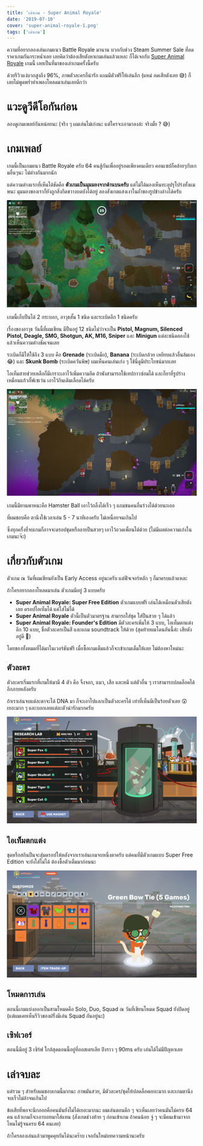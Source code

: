 ```yaml
---
title: 'เล่าเกม - Super Animal Royale'
date: '2019-07-10'
cover: 'super-animal-royale-1.png'
tags: ['เล่าเกม']
---
```


ความที่อยากลองเล่นเกมแนว Battle Royale มานาน บวกกับช่วง Steam Summer Sale ที่ลดราคาเกมกันกระหน่ำเลย เลยคิดว่าต้องเสียตังหาเกมเล่นแล้วแหละ ก็ได้เจอกับ <a href="https://animalroyale.com/" target="_blank">Super Animal Royale</a> เกมนี้ เลยเป็นที่มาของเล่าเกมครั้งนี้ครับ

ด้วยรีวิวแง่บวกสูงถึง 96%, ภาพตัวละครก็น่ารัก แถมมีตัวฟรีให้เล่นอีก (แหม่ อดเสียตังเลย 😅) ก็เลยไม่พูดพร่ำทำเพลงโหลดมาเล่นเลยดีกว่า

# แวะดูวีดีโอกันก่อน

ลองดูเกมเพลย์กันหน่อยนะ (จริง ๆ ผมเล่นไม่เก่งนะ แต่ใครจะเอามาลงล่ะ จริงมั้ย ? 😅)

# เกมเพลย์

เกมนี้เป็นเกมแนว Battle Royale ครับ 64 คนสู้กันเพื่ออยู่รอดเพียงคนเดียว คอนเซปก็คล้ายๆกับเกมอื่นๆนะ ไม่ต่างกันมากนัก

แต่ความต่างแรกที่เห็นได้ชัดคือ **ตัวเกมเป็นมุมมองจากด้านบนครับ** แต่ไม่ได้มองเห็นทะลุปรุโปร่งทั้งแมพนะ มุมมองของเราก็ยังถูกสิ่งกีดขวางบดบังได้อยู่ ลองสังเกตแสงเงาในถ้ำของรูปข้างล่างได้ครับ

![super animal royale](super-animal-royale-2.png)

เกมนี้เก็บปืนได้ 2 กระบอก, อาวุธสั้น 1 ชนิด และระเบิดอีก 1 ชนิดครับ

เรื่องของอาวุธ วันนี้ที่ผมเขียน มีปืนอยู่ 12 ชนิดไม่ว่าจะเป็น **Pistol, Magnum, Silenced Pistol, Deagle, SMG, Shotgun, AK, M16, Sniper** และ **Minigun** แต่ละชนิดลองใช้แล้วเห็นความต่างชัดเจนเลย

ระเบิดก็มีให้ใช้ถึง 3 แบบ คือ **Grenade** (ระเบิดมือ), **Banana** (ระเบิดกล้วย เหยียบแล้วลื่นล้มเอง😂) และ **Skunk Bomb** (ระเบิดควันพิษ) ผมเห็นคนเล่นเก่ง ๆ ใช้นี่ดูมีประโยชน์มากเลย

ไอเท็มสายช่วยเหลือก็มีเกราะเอาไว้เพิ่มความอึด ถ้าพังสามารถใช้เทปกาวซ่อมได้ และก็ยาที่รูปร่างเหมือนแก้วกั๊ฟเซเว่น เอาไว้กินเติมเลือดได้ครับ

![super animal royale](super-animal-royale-3.png)

เกมนี้มียานพาหนะคือ Hamster Ball เอาไว้กลิ้งได้เร็ว ๆ แถมชนคนอื่นร่วงได้ด้วยนะเออ

ที่ผมชอบคือ ตานึงใช้เวลาเล่น 5 - 7 นาทีเองครับ ไม่เหนื่อยจนเกินไป

ซึ่งทุกครั้งที่จบเกมก็อาจจะดรอปชุดหรือลายปืนสวยๆ เอาไว้อวดเพื่อนได้ด้วย (ไม่มีผลต่อความเก่งในเกมนะจ๊ะ)

# เกี่ยวกับตัวเกม

ตัวเกม ณ วันที่ผมเขียนยังเป็น Early Access อยู่นะครับ แต่ฟีจเจอร์หลัก ๆ ก็มาครบแล้วแหละ

ถ้าใครอยากลองโหลดมาเล่น ตัวเกมมีอยู่ 3 แบบครับ

- **Super Animal Royale: Super Free Edition** ตัวเกมแบบฟรี เล่นได้เหมือนตัวเสียตังเลย ดรอปไอเท็มได้ แค่ใส่ไม่ได้
- **Super Animal Royale** ตัวนี้เป็นตัวมาตรฐาน สามารถใส่ชุด ใส่ปืนสวย ๆ ได้แล้ว
- **Super Animal Royale: Founder's Edition** มีตัวละครเพิ่มให้ 3 แบบ, ไอเท็มตกแต่งอีก 10 แบบ, ชื่อตัวละครเป็นสี และแถม soundtrack ให้ด้วย (สุดท้ายผมโดนอันนี้ล่ะ เสียตังอยู่ดี 🤣)

โดยของทั้งหมดที่ได้มาในเวอร์ชันฟรี เมื่อซื้อเกมเต็มแล้วก็จะเข้าเกมเต็มให้เลย ไม่ต้องหาใหม่นะ

## ตัวละคร

ตัวละครเริ่มแรกที่เกมให้มามี 4 ตัว คือ จิ้งจอก, แมว, เสือ และหมี แต่ตัวอื่น ๆ เราสามารถปลดล็อคได้อีกภายหลังครับ

ถ้าเราเล่นจบแต่ละตาจะได้ DNA มา ก็จะเอาไปแลกเป็นตัวละครได้ เท่าที่เห็นมีเป็นร้อยตัวเลย 😲 เยอะมาก ๆ และบอกเลยแต่ละตัวน่ารักมากครับ

![super animal royale](super-animal-royale-4.png)

## ไอเท็มตกแต่ง

ชุดหรือสกินปืนจะสุ่มดรอปให้หลังจากเราเล่นเกมจบหนึ่งตาครับ แต่คนที่มีตัวเกมแบบ Super Free Edition จะยังใส่ไม่ได้ ต้องซื้อตัวเต็มมาก่อนนะ

![super animal royale](super-animal-royale-6.png)

## โหมดการเล่น

ตอนนี้เกมแบ่งออกเป็นสามโหมดคือ Solo, Duo, Squad ณ วันที่เขียนโหมด Squad ยังปิดอยู่ (แต่ผมเคยเห็นรีวิวของฝรั่งมีเล่น Squad กันอยู่นะ)

## เซิฟเวอร์

ตอนนี้มีอยู่ 3 เซิร์ฟ ใกล้สุดตอนนี้อยู่ที่ออสเตรเลีย ปิงราว ๆ 90ms ครับ เล่นได้ไม่มีปัญหาเลย

# เล่าจบละ

แต่รวม ๆ สำหรับผมชอบเกมนี้มากนะ ภาพมันสวย, มีตัวละคร/ชุดให้ปลดล็อคเยอะมาก และเกมตานึงจบเร็วไม่ล้าจนเกินไป

ข้อเสียที่พอจะนึกออกคือคนมันยังไม่ได้เยอะมากนะ ผมเล่นตอนดึก ๆ จะเห็นเลยว่าคนมันไม่ครบ 64 คน แล้วเกมก็จะเอาบอทมาใส่แทน (สังเกตช่วงท้าย ๆ ก่อนเข้าเกม ถ้าคนน้อย จู่ ๆ จะมีคนเข้ามาจากไหนไม่รู้จนครบ 64 คนเลย)

ถ้าใครลองเล่นแล้วมาพูดคุยกันได้นะคร๊าบ เจอกันใหม่บทความหน้านะครับ

